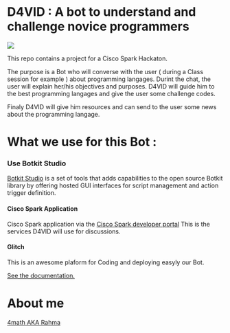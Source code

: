 # D4VID : A bot to understand and challenge novice programmers

<img    src = "http://i.imgur.com/twBt8kg.png" style = "display: block;
    margin: 0 auto;"></img>

This repo contains a project for a  Cisco Spark Hackaton.

The purpose is a Bot who will converse with the user ( during a Class session for example ) about programming langages.
Durint the chat, the user will explain her/his objectives and purposes. D4VID will guide him to the best programming langages and give the user some challenge codes.

Finaly D4VID will give him resources and can send to the user some news about the programming langage.


# What we use for this Bot :


### Use Botkit Studio
[Botkit Studio](https://studio.botkit.ai/signup?code=ciscoglitch) is a set of tools that adds capabilities to the open source Botkit library by offering hosted GUI interfaces for script management and action trigger definition. 



#### Cisco Spark Application 
 Cisco Spark application via the [Cisco Spark developer portal](https://developer.ciscospark.com/)
 This is the services D4VID will use for discussions. 




#### Glitch

This is an awesome plaform for Coding and deploying easyly our Bot.

[See the documentation.](https://glitch.com/about/)




# About me

[4math AKA Rahma](http://rahma.io)